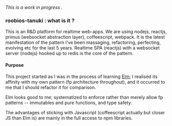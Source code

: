 


_This is a work in progress ._


### roobios-tanuki : what is it ?

This is an R&D platform for realtime web-apps. We are using nodejs, reactjs, primus (websocket abstraction layer), coffeescript, webpack.  It is the latest manifestation of the pattern I've been massaging, refactoring, perfecting, evolving etc for the last 5 years.  Realtime SPA (reactjs) with a websocket server (nodejs) hooked up to redis is the core of the pattern.

#### Purpose

This project started as I was in the process of learning [Elm](); I realised its affinity with my own pattern (fp architecture throughout), and it occurred to me that I should refactor it for comparison.

Elm looks good to me; systematized to enforce rather than merely allow fp patterns -- immutables and pure functions, and type safety.

The advantages of sticking with Javascript (coffeescript actually but closer JS than Elm is) are mainly in the full access to npm libraries.
